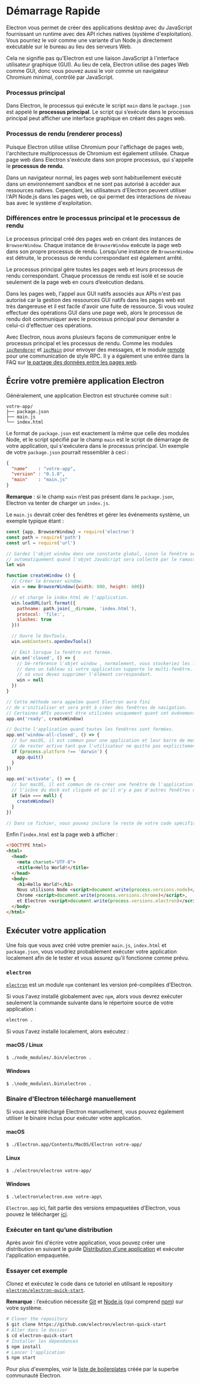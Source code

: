 # Démarrage Rapide

Electron vous permet de créer des applications desktop avec du JavaScript fournissant un runtime avec des API riches natives (système d'exploitation). Vous pourriez le voir comme une variante d'un Node.js directement exécutable sur le bureau au lieu des serveurs Web.

Cela ne signifie pas qu'Electron est une liaison JavaScript à l'interface utilisateur graphique (GUI). Au lieu de cela, Electron utilise des pages Web comme GUI, donc vous pouvez aussi le voir comme un navigateur Chromium minimal, contrôlé par JavaScript.

### Processus principal

Dans Electron, le processus qui exécute le script `main` dans le `package.json` est appelé le **processus principal**. Le script qui s’exécute dans le processus principal peut afficher une interface graphique en créant des pages web.

### Processus de rendu (renderer process)

Puisque Electron utilise utilise Chromium pour l'affichage de pages web, l'architecture multiprocessus de Chromium est également utilisée. Chaque page web dans Electron s'exécute dans son propre processus, qui s'appelle le **processus de rendu**.

Dans un navigateur normal, les pages web sont habituellement exécuté dans un environnement sandbox et ne sont pas autorisé à accéder aux ressources natives. Cependant, les utilisateurs d'Electron peuvent utiliser l'API Node.js dans les pages web, ce qui permet des interactions de niveau bas avec le système d'exploitation.

### Différences entre le processus principal et le processus de rendu

Le processus principal créé des pages web en créant des instances de `BrowserWindow`. Chaque instance de `BrowserWindow` exécute la page web dans son propre processus de rendu. Lorsqu’une instance de `BrowserWindow` est détruite, le processus de rendu correspondant est également arrêté.

Le processus principal gère toutes les pages web et leurs processus de rendu correspondant. Chaque processus de rendu est isolé et se soucie seulement de la page web en cours d’exécution dedans.

Dans les pages web, l'appel aux GUI natifs associés aux APIs n'est pas autorisé car la gestion des ressources GUI natifs dans les pages web est très dangereuse et il est facile d'avoir une fuite de ressource. Si vous voulez effectuer des opérations GUI dans une page web, alors le processus de rendu doit communiquer avec le processus principal pour demander a celui-ci d'effectuer ces opérations.

Avec Electron, nous avons plusieurs façons de communiquer entre le processus principal et les processus de rendu. Comme les modules [`ipcRenderer`](../api/ipc-renderer.md) et [`ipcMain`](../api/ipc-main.md) pour envoyer des messages, et le module [remote](../api/remote.md) pour une communication de style RPC. Il y a également une entrée dans la FAQ sur [le partage des données entre les pages web](../faq.md#how-to-share-data-between-web-pages).

## Écrire votre première application Electron

Généralement, une application Electron est structurée comme suit :

```text
votre-app/
├── package.json
├── main.js
└── index.html
```

Le format de `package.json` est exactement la même que celle des modules Node, et le script spécifié par le champ `main` est le script de démarrage de votre application, qui s'exécutera dans le processus principal. Un exemple de votre `package.json` pourrait ressembler à ceci :

```json
{
  "name"    : "votre-app",
  "version" : "0.1.0",
  "main"    : "main.js"
}
```

**Remarque** : si le champ `main` n’est pas présent dans le `package.json`, Electron va tenter de charger un `index.js`.

Le `main.js` devrait créer des fenêtres et gérer les événements système, un exemple typique étant :

```javascript
const {app, BrowserWindow} = require('electron')
const path = require('path')
const url = require('url')

// Gardez l'objet window dans une constante global, sinon la fenêtre sera fermée
// automatiquement quand l'objet JavaScript sera collecté par le ramasse-miettes.
let win

function createWindow () {
  // Créer le browser window.
  win = new BrowserWindow({width: 800, height: 600})

  // et charge le index.html de l'application.
  win.loadURL(url.format({
    pathname: path.join(__dirname, 'index.html'),
    protocol: 'file:',
    slashes: true
  }))

  // Ouvre le DevTools.
  win.webContents.openDevTools()

  // Émit lorsque la fenêtre est fermée.
  win.on('closed', () => {
    // Dé-référence l'objet window , normalement, vous stockeriez les fenêtres
    // dans un tableau si votre application supporte le multi-fenêtre. C'est le moment
    // où vous devez supprimer l'élément correspondant.
    win = null
  })
}

// Cette méthode sera appelée quant Electron aura fini
// de s'initialiser et sera prêt à créer des fenêtres de navigation.
// Certaines APIs peuvent être utilisées uniquement quant cet événement est émit.
app.on('ready', createWindow)

// Quitte l'application quand toutes les fenêtres sont fermées.
app.on('window-all-closed', () => {
  // Sur macOS, il est commun pour une application et leur barre de menu
  // de rester active tant que l'utilisateur ne quitte pas explicitement avec Cmd + Q
  if (process.platform !== 'darwin') {
    app.quit()
  }
})

app.on('activate', () => {
  // Sur macOS, il est commun de re-créer une fenêtre de l'application quand
  // l'icône du dock est cliquée et qu'il n'y a pas d'autres fenêtres d'ouvertes.
  if (win === null) {
    createWindow()
  }
})

// Dans ce fichier, vous pouvez inclure le reste de votre code spécifique au processus principal. Vous pouvez également le mettre dans des fichiers séparés et les inclure ici.
```

Enfin l'`index.html` est la page web à afficher :

```html
<!DOCTYPE html>
<html>
  <head>
    <meta charset="UTF-8">
    <title>Hello World!</title>
  </head>
  <body>
    <h1>Hello World!</h1>
    Nous utilisons Node <script>document.write(process.versions.node)</script>,
    Chrome <script>document.write(process.versions.chrome)</script>,
    et Electron <script>document.write(process.versions.electron)</script>.
  </body>
</html>
```

## Exécuter votre application

Une fois que vous avez créé votre premier `main.js`, `index.html` et `package.json`, vous voudriez probablement exécuter votre application localement afin de le tester et vous assurez qu’il fonctionne comme prévu.

### `electron`

[`electron`](https://github.com/electron-userland/electron-prebuilt) est un module `npm` contenant les version pré-compilées d'Electron.

Si vous l'avez installé globalement avec `npm`, alors vous devrez exécuter seulement la commande suivante dans le répertoire source de votre application :

```bash
electron .
```

Si vous l'avez installé localement, alors exécutez :

#### macOS / Linux

```bash
$ ./node_modules/.bin/electron .
```

#### Windows

    $ .\node_modules\.bin\electron .
    

### Binaire d'Electron téléchargé manuellement

Si vous avez téléchargé Electron manuellement, vous pouvez également utiliser le binaire inclus pour exécuter votre application.

#### macOS

```bash
$ ./Electron.app/Contents/MacOS/Electron votre-app/
```

#### Linux

```bash
$ ./electron/electron votre-app/
```

#### Windows

    $ .\electron\electron.exe votre-app\
    

`Electron.app` ici, fait partie des versions empaquetées d’Electron, vous pouvez le télécharger [ici](https://github.com/electron/electron/releases).

### Exécuter en tant qu’une distribution

Après avoir fini d'écrire votre application, vous pouvez créer une distribution en suivant le guide [Distribution d'une application](./application-distribution.md) et exécuter l'application empaquetée.

### Essayer cet exemple

Clonez et exécutez le code dans ce tutoriel en utilisant le repository [`electron/electron-quick-start`](https://github.com/electron/electron-quick-start).

**Remarque** : l’exécution nécessite [Git](https://git-scm.com) et [Node.js](https://nodejs.org/en/download/) (qui comprend [npm](https://npmjs.org)) sur votre système.

```bash
# Cloner the repository
$ git clone https://github.com/electron/electron-quick-start
# Aller dans le dossier
$ cd electron-quick-start
# Installer les dépendances
$ npm install
# Lancer l'application
$ npm start
```

Pour plus d'exemples, voir la [liste de boilerplates](https://electron.atom.io/community/#boilerplates) créée par la superbe communauté Electron.